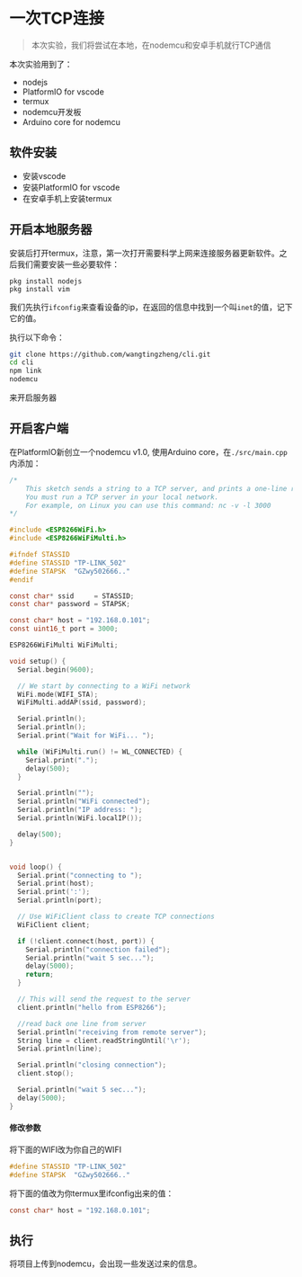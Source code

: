 # 一次TCP连接

> 本次实验，我们将尝试在本地，在nodemcu和安卓手机就行TCP通信

本次实验用到了：

- nodejs
- PlatformIO for vscode
- termux
- nodemcu开发板
- Arduino core for nodemcu

## 软件安装

- 安装vscode
- 安装PlatformIO for vscode
- 在安卓手机上安装termux

## 开启本地服务器

安装后打开termux，注意，第一次打开需要科学上网来连接服务器更新软件。之后我们需要安装一些必要软件：

```
pkg install nodejs
pkg install vim
```

我们先执行`ifconfig`来查看设备的ip，在返回的信息中找到一个叫`inet`的值，记下它的值。

执行以下命令：

```bash
git clone https://github.com/wangtingzheng/cli.git
cd cli
npm link
nodemcu
```

来开启服务器

## 开启客户端

在PlatformIO新创立一个nodemcu v1.0, 使用Arduino core，在`./src/main.cpp`内添加：

```c
/*
    This sketch sends a string to a TCP server, and prints a one-line response.
    You must run a TCP server in your local network.
    For example, on Linux you can use this command: nc -v -l 3000
*/

#include <ESP8266WiFi.h>
#include <ESP8266WiFiMulti.h>

#ifndef STASSID
#define STASSID "TP-LINK_502"
#define STAPSK  "GZwy502666.."
#endif

const char* ssid     = STASSID;
const char* password = STAPSK;

const char* host = "192.168.0.101";
const uint16_t port = 3000;

ESP8266WiFiMulti WiFiMulti;

void setup() {
  Serial.begin(9600);

  // We start by connecting to a WiFi network
  WiFi.mode(WIFI_STA);
  WiFiMulti.addAP(ssid, password);

  Serial.println();
  Serial.println();
  Serial.print("Wait for WiFi... ");

  while (WiFiMulti.run() != WL_CONNECTED) {
    Serial.print(".");
    delay(500);
  }

  Serial.println("");
  Serial.println("WiFi connected");
  Serial.println("IP address: ");
  Serial.println(WiFi.localIP());

  delay(500);
}


void loop() {
  Serial.print("connecting to ");
  Serial.print(host);
  Serial.print(':');
  Serial.println(port);

  // Use WiFiClient class to create TCP connections
  WiFiClient client;

  if (!client.connect(host, port)) {
    Serial.println("connection failed");
    Serial.println("wait 5 sec...");
    delay(5000);
    return;
  }

  // This will send the request to the server
  client.println("hello from ESP8266");

  //read back one line from server
  Serial.println("receiving from remote server");
  String line = client.readStringUntil('\r');
  Serial.println(line);

  Serial.println("closing connection");
  client.stop();

  Serial.println("wait 5 sec...");
  delay(5000);
}
```

#### 修改参数

将下面的WIFI改为你自己的WIFI

```c
#define STASSID "TP-LINK_502"
#define STAPSK  "GZwy502666.."
```

将下面的值改为你termux里ifconfig出来的值：

```c
const char* host = "192.168.0.101";
```

## 执行

将项目上传到nodemcu，会出现一些发送过来的信息。